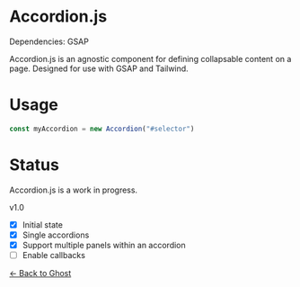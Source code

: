 # Accordion.js

Dependencies: GSAP

Accordion.js is an agnostic component for defining collapsable content on a page. Designed for use with GSAP and Tailwind.

# Usage

```javascript
const myAccordion = new Accordion("#selector")
```

# Status

Accordion.js is a work in progress.

v1.0
- [x] Initial state
- [x] Single accordions
- [x] Support multiple panels within an accordion
- [ ] Enable callbacks

[<- Back to Ghost](https://github.com/terrainagency/Ghost)
